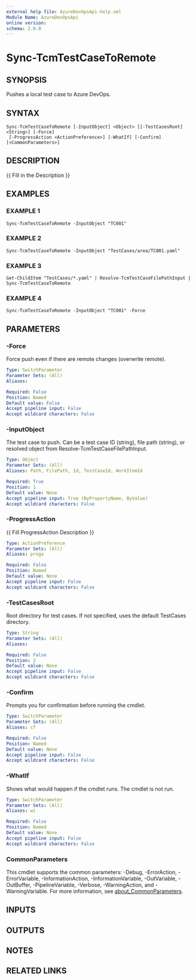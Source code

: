 ```yaml
---
external help file: AzureDevOpsApi-help.xml
Module Name: AzureDevOpsApi
online version:
schema: 2.0.0
---
```


# Sync-TcmTestCaseToRemote

## SYNOPSIS
Pushes a local test case to Azure DevOps.

## SYNTAX

```
Sync-TcmTestCaseToRemote [-InputObject] <Object> [[-TestCasesRoot] <String>] [-Force]
 [-ProgressAction <ActionPreference>] [-WhatIf] [-Confirm] [<CommonParameters>]
```

## DESCRIPTION
{{ Fill in the Description }}

## EXAMPLES

### EXAMPLE 1
```
Sync-TcmTestCaseToRemote -InputObject "TC001"
```

### EXAMPLE 2
```
Sync-TcmTestCaseToRemote -InputObject "TestCases/area/TC001.yaml"
```

### EXAMPLE 3
```
Get-ChildItem "TestCases/*.yaml" | Resolve-TcmTestCaseFilePathInput | Sync-TcmTestCaseToRemote
```

### EXAMPLE 4
```
Sync-TcmTestCaseToRemote -InputObject "TC001" -Force
```

## PARAMETERS

### -Force
Force push even if there are remote changes (overwrite remote).

```yaml
Type: SwitchParameter
Parameter Sets: (All)
Aliases:

Required: False
Position: Named
Default value: False
Accept pipeline input: False
Accept wildcard characters: False
```

### -InputObject
The test case to push.
Can be a test case ID (string), file path (string), or resolved object from Resolve-TcmTestCaseFilePathInput.

```yaml
Type: Object
Parameter Sets: (All)
Aliases: Path, FilePath, Id, TestCaseId, WorkItemId

Required: True
Position: 1
Default value: None
Accept pipeline input: True (ByPropertyName, ByValue)
Accept wildcard characters: False
```

### -ProgressAction
{{ Fill ProgressAction Description }}

```yaml
Type: ActionPreference
Parameter Sets: (All)
Aliases: proga

Required: False
Position: Named
Default value: None
Accept pipeline input: False
Accept wildcard characters: False
```

### -TestCasesRoot
Root directory for test cases.
If not specified, uses the default TestCases directory.

```yaml
Type: String
Parameter Sets: (All)
Aliases:

Required: False
Position: 2
Default value: None
Accept pipeline input: False
Accept wildcard characters: False
```

### -Confirm
Prompts you for confirmation before running the cmdlet.

```yaml
Type: SwitchParameter
Parameter Sets: (All)
Aliases: cf

Required: False
Position: Named
Default value: None
Accept pipeline input: False
Accept wildcard characters: False
```

### -WhatIf
Shows what would happen if the cmdlet runs.
The cmdlet is not run.

```yaml
Type: SwitchParameter
Parameter Sets: (All)
Aliases: wi

Required: False
Position: Named
Default value: None
Accept pipeline input: False
Accept wildcard characters: False
```

### CommonParameters
This cmdlet supports the common parameters: -Debug, -ErrorAction, -ErrorVariable, -InformationAction, -InformationVariable, -OutVariable, -OutBuffer, -PipelineVariable, -Verbose, -WarningAction, and -WarningVariable. For more information, see [about_CommonParameters](http://go.microsoft.com/fwlink/?LinkID=113216).

## INPUTS

## OUTPUTS

## NOTES

## RELATED LINKS
